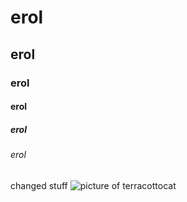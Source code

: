 # erol
## erol
### erol
#### erol
##### erol
###### erol
changed stuff
![picture of terracottocat](https://octodex.github.com/images/Terracottocat_Single.png)
